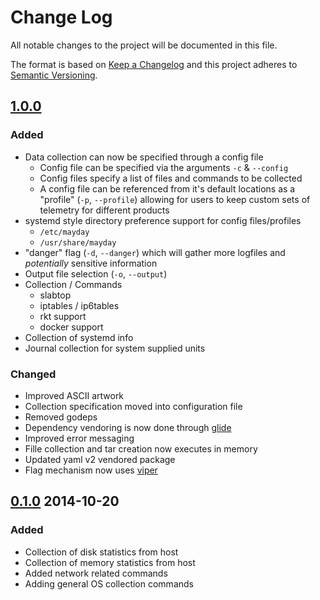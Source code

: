 # Change Log

All notable changes to the project will be documented in this file.

The format is based on [Keep a Changelog](http://keepachangelog.com/) 
and this project adheres to [Semantic Versioning](http://semver.org/).

## [1.0.0]
### Added
- Data collection can now be specified through a config file
  - Config file can be specified via the arguments `-c` & `--config`
  - Config files specify a list of files and commands to be collected
  - A config file can be referenced from it's default locations as a "profile"
    (`-p`, `--profile`) allowing for users to keep custom sets of telemetry for
    different products
- systemd style directory preference support for config files/profiles
  - `/etc/mayday`
  - `/usr/share/mayday`
- "danger" flag (`-d`, `--danger`) which will gather more logfiles and 
  _potentially_ sensitive information
- Output file selection (`-o`, `--output`)
- Collection / Commands
  - slabtop
  - iptables / ip6tables
  - rkt support
  - docker support
- Collection of systemd info
- Journal collection for system supplied units

### Changed
- Improved ASCII artwork
- Collection specification moved into configuration file
- Removed godeps
- Dependency vendoring is now done through [glide](https://github.com/Masterminds/glide)
- Improved error messaging
- Fille collection and tar creation now executes in memory
- Updated yaml v2 vendored package
- Flag mechanism now uses [viper](https://github.com/spf13/viper)

## [0.1.0] 2014-10-20
### Added
- Collection of disk statistics from host
- Collection of memory statistics from host
- Added network related commands
- Adding general OS collection commands

[Unreleased]: https://github.com/flatcar-linux/mayday/compare/v1.0.0...HEAD
[1.0.0]:      https://github.com/flatcar-linux/mayday/compare/v0.1.0...v1.0.0
[0.1.0]:      https://github.com/flatcar-linux/mayday/compare/455bde42...v0.1.0

<!--
> vim:set ts=2 sw=2 expandtab:
-->
